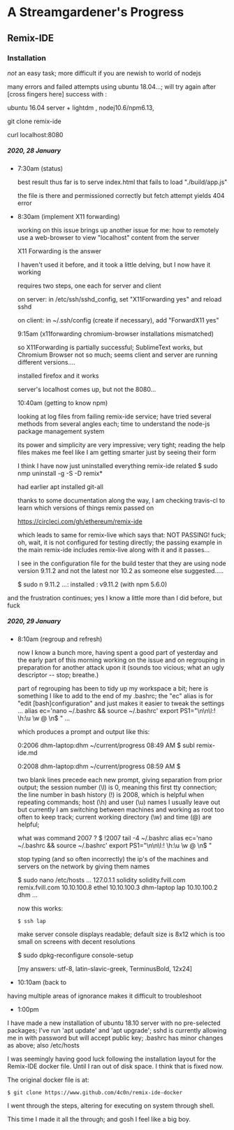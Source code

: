 A Streamgardener's Progress
===========================

## Remix-IDE

### Installation
    
   *not* an easy task; more difficult if you are newish to world of nodejs
   
   many errors and failed attempts using ubuntu 18.04...; will try again after [cross fingers here]  success with :
    
   ubuntu 16.04 server + lightdm , nodej10.6/npm6.13, 
    
   git clone remix-ide 
   
   curl localhost:8080

##### 2020, 28 January

- 7:30am (status)

    best result thus far is to serve index.html that fails to load "./build/app.js"
    
    the file is there and permissioned correctly but fetch attempt yields 404 error
  
  
- 8:30am (implement X11 forwarding)

    working on this issue brings up another issue for me: how to remotely use a web-browser to view "localhost" content from the server

    X11 Forwarding is the answer

    I haven't used it before, and it took a little delving, but I now have it working

    requires two steps, one each for server and client

    on server: in /etc/ssh/sshd_config, set "X11Forwarding yes" and reload sshd

    on client: in ~/.ssh/config (create if necessary), add "ForwardX11 yes"

  9:15am (x11forwarding chromium-browser installations mismatched)

    so X11Forwarding is partially successful; SublimeText works, but Chromium Browser not so much; seems client and server are running different versions....

    installed firefox and it works

    server's localhost comes up, but not the 8080...

  10:40am (getting to know npm)

    looking at log files from failing remix-ide service; have tried several methods from several angles each; time to understand the node-js package management system

    its power and simplicity are very impressive; very tight; reading the help files makes me feel like I am getting smarter just by seeing their form

    I think I have now just uninstalled everything remix-ide related
    $ sudo nmp uninstall -g -S -D remix*


    had earlier apt installed git-all

    thanks to some documentation along the way, I am checking travis-cl to learn which versions of things remix passed on

    https://circleci.com/gh/ethereum/remix-ide

    which leads to same for remix-live which says that: NOT PASSING! fuck; oh, wait, it is not configured for testing directly; the passing example in the main remix-ide includes remix-live along with it and it passes...

    I see in the configuration file for the build tester that they are using node version 9.11.2 and not the latest nor 10.2 as someone else suggested.....

    $ sudo n 9.11.2
    ...: installed : v9.11.2 (with npm 5.6.0)

and the frustration continues; yes I know a little more than I did before, but fuck




##### 2020, 29 January 

- 8:10am (regroup and refresh)

  now I know a bunch more, having spent a good part of yesterday and the early part of this morning working on the issue and on regrouping in preparation for another attack upon it (sounds too vicious; what an ugly descriptor -- stop; breathe.)

  part of regrouping has been to tidy up my workspace a bit; here is something I like to add to the end of my .bashrc; the "ec" alias is for "edit [bash]configuration" and just makes it easier to tweak the settings
    ...
    alias ec='nano ~/.bashrc && source ~/.bashrc'
    export PS1="\n\n\l:\!   \h:\u    \w     \@ \n\$ "
    ...

  which produces a prompt and output like this:

    0:2006   dhm-laptop:dhm    ~/current/progress     08:49 AM 
    $ subl remix-ide.md


    0:2008   dhm-laptop:dhm    ~/current/progress     08:59 AM 
    $

  two blank lines precede each new prompt, giving separation from prior output; the session number (\l) is 0, meaning this first tty connection; the line number in bash history (\!) is 2008, which is helpful when repeating commands; host (\h) and user (\u) names I usually leave out but currently I am switching between machines and working as root too often to keep track; current working directory (\w) and time (\@) are helpful; 

  what was command 2007 ?
    $ !2007
      tail -4 ~/.bashrc
      alias ec='nano ~/.bashrc && source ~/.bashrc'
      export PS1="\n\n\l:\!   \h:\u    \w     \@ \n\$ "


  stop typing (and so often incorrectly) the ip's of the machines and servers on the network by giving them names

    $ sudo nano /etc/hosts
      ...
      127.0.1.1 solidity solidity.fvill.com remix.fvill.com 
      10.10.100.8 ethel
      10.10.100.3 dhm-laptop lap
      10.10.100.2 dhm
      ...

    now this works:

      $ ssh lap



  make server console displays readable; default size is 8x12 which is too small on screens with decent resolutions

    $ sudo dpkg-reconfigure console-setup

    [my answers: utf-8, latin-slavic-greek, TerminusBold, 12x24]

- 10:10am (back to

having multiple areas of ignorance makes it difficult to troubleshoot




- 1:00pm

I have made a new installation of ubuntu 18.10 server with no pre-selected packages; I've run 'apt update' and 'apt upgrade'; sshd is currently allowing me in with password but will accept public key; .bashrc has minor changes as above; also /etc/hosts

I was seemingly having good luck following the installation layout for the Remix-IDE docker file. Until I ran out of disk space. I think that is fixed now.

The original docker file is at:

    $ git clone https://www.github.com/4c0n/remix-ide-docker

I went through the steps, altering for executing on system through shell.

This time I made it all the through; and gosh I feel like a big boy. 

```



```